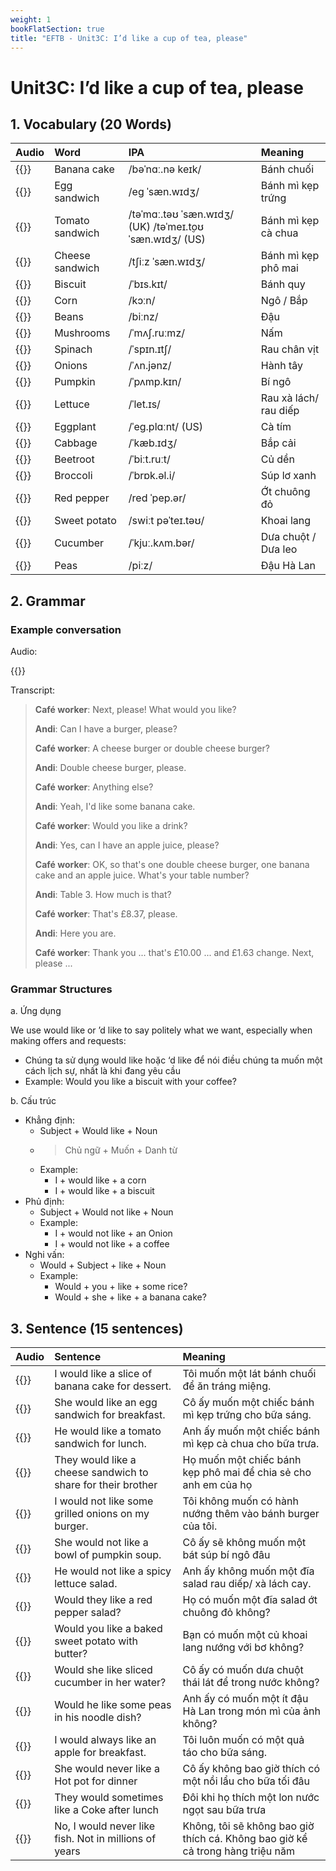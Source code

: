```yaml
---
weight: 1
bookFlatSection: true
title: "EFTB - Unit3C: I’d like a cup of tea, please"
---
```


# Unit3C: I’d like a cup of tea, please

## 1. Vocabulary (20 Words)
| Audio                                                                     | Word            | IPA                                                     | Meaning               |
|:--------------------------------------------------------------------------|:----------------|:--------------------------------------------------------|:----------------------|
| {{<audio-player src="audio/unit3c/vocabularies/00_Banana_cake.wav">}}     | Banana cake     | /bəˈnɑː.nə keɪk/                                        | Bánh chuối            |
| {{<audio-player src="audio/unit3c/vocabularies/01_Egg_sandwich.wav">}}    | Egg sandwich    | /eɡ ˈsæn.wɪdʒ/                                          | Bánh mì kẹp trứng     |
| {{<audio-player src="audio/unit3c/vocabularies/02_Tomato_sandwich.wav">}} | Tomato sandwich | /təˈmɑː.təʊ ˈsæn.wɪdʒ/ (UK) /təˈmeɪ.t̬oʊ ˈsæn.wɪdʒ/ (US) | Bánh mì kẹp cà chua   |
| {{<audio-player src="audio/unit3c/vocabularies/03_Cheese_sandwich.wav">}} | Cheese sandwich | /tʃiːz ˈsæn.wɪdʒ/                                       | Bánh mì kẹp phô mai   |
| {{<audio-player src="audio/unit3c/vocabularies/04_Biscuit.wav">}}         | Biscuit         | /ˈbɪs.kɪt/                                              | Bánh quy              |
| {{<audio-player src="audio/unit3c/vocabularies/05_Corn.wav">}}            | Corn            | /kɔːn/                                                  | Ngô / Bắp             |
| {{<audio-player src="audio/unit3c/vocabularies/06_Beans.wav">}}           | Beans           | /biːnz/                                                 | Đậu                   |
| {{<audio-player src="audio/unit3c/vocabularies/07_Mushrooms.wav">}}       | Mushrooms       | /ˈmʌʃ.ruːmz/                                            | Nấm                   |
| {{<audio-player src="audio/unit3c/vocabularies/08_Spinach.wav">}}         | Spinach         | /ˈspɪn.ɪtʃ/                                             | Rau chân vịt          |
| {{<audio-player src="audio/unit3c/vocabularies/09_Onions.wav">}}          | Onions          | /ˈʌn.jənz/                                              | Hành tây              |
| {{<audio-player src="audio/unit3c/vocabularies/10_Pumpkin.wav">}}         | Pumpkin         | /ˈpʌmp.kɪn/                                             | Bí ngô                |
| {{<audio-player src="audio/unit3c/vocabularies/11_Lettuce.wav">}}         | Lettuce         | /ˈlet.ɪs/                                               | Rau xà lách/ rau diếp |
| {{<audio-player src="audio/unit3c/vocabularies/12_Eggplant.wav">}}        | Eggplant        | /ˈeɡ.plɑːnt/ (US)                                       | Cà tím                |
| {{<audio-player src="audio/unit3c/vocabularies/13_Cabbage.wav">}}         | Cabbage         | /ˈkæb.ɪdʒ/                                              | Bắp cải               |
| {{<audio-player src="audio/unit3c/vocabularies/14_Beetroot.wav">}}        | Beetroot        | /ˈbiːt.ruːt/                                            | Củ dền                |
| {{<audio-player src="audio/unit3c/vocabularies/15_Broccoli.wav">}}        | Broccoli        | /ˈbrɒk.əl.i/                                            | Súp lơ xanh           |
| {{<audio-player src="audio/unit3c/vocabularies/16_Red_pepper.wav">}}      | Red pepper      | /red ˈpep.ər/                                           | Ớt chuông đỏ          |
| {{<audio-player src="audio/unit3c/vocabularies/17_Sweet_potato.wav">}}    | Sweet potato    | /swiːt pəˈteɪ.təʊ/                                      | Khoai lang            |
| {{<audio-player src="audio/unit3c/vocabularies/18_Cucumber.wav">}}        | Cucumber        | /ˈkjuː.kʌm.bər/                                         | Dưa chuột / Dưa leo   |
| {{<audio-player src="audio/unit3c/vocabularies/19_Peas.wav">}}            | Peas            | /piːz/                                                  | Đậu Hà Lan            |

## 2. Grammar
### Example conversation
Audio:

{{<audio-with-controls src="audio/unit3c/conversations/A1_ordering_food.mp3">}}

Transcript:

> **Café worker**: Next, please! What would you like?
>
> **Andi**: Can I have a burger, please?
>
> **Café worker**: A cheese burger or double cheese burger?
>
> **Andi**: Double cheese burger, please.
>
> **Café worker**: Anything else?
>
> **Andi**: Yeah, I'd like some banana cake.
>
> **Café worker**: Would you like a drink?
>
> **Andi**: Yes, can I have an apple juice, please?
>
> **Café worker**: OK, so that's one double cheese burger, one banana cake and an apple juice. What's your table number?
>
> **Andi**: Table 3. How much is that?
>
> **Café worker**: That's £8.37, please.
>
> **Andi**: Here you are.
>
> **Café worker**: Thank you ... that's £10.00 ... and £1.63 change. Next, please ...

### Grammar Structures
a. Ứng dụng

We use would like or ’d like to say politely what we want, especially when making offers and requests:
- Chúng ta sử dụng would like hoặc ‘d like để nói điều chúng ta muốn một cách lịch sự, nhất là khi đang yêu cầu 
- Example: Would you like a biscuit with your coffee?

b. Cấu trúc
* Khẳng định: 
    - Subject + Would like + Noun
    - > Chủ ngữ + Muốn + Danh từ
    - Example: 
        - I + would like + a corn
        - I + would like + a biscuit
* Phủ định: 
    - Subject + Would not like + Noun
    - Example:
        - I + would not like + an Onion
        - I + would not like + a coffee
* Nghi vấn:
    - Would + Subject + like + Noun
    - Example: 
        - Would + you + like + some rice?
        - Would + she + like + a banana cake?


## 3. Sentence (15 sentences)
| Audio                                                                                                               | Sentence                                                     | Meaning                                                                        |
|:--------------------------------------------------------------------------------------------------------------------|:-------------------------------------------------------------|:-------------------------------------------------------------------------------|
| {{<audio-player src="audio/unit3c/sentences/00_I_would_like_a_slice_of_banana_cake_for_dessert.wav">}}              | I would like a slice of banana cake for dessert.             | Tôi muốn một lát bánh chuối để ăn tráng miệng.                                 |
| {{<audio-player src="audio/unit3c/sentences/01_She_would_like_an_egg_sandwich_for_breakfast.wav">}}                 | She would like an egg sandwich for breakfast.                | Cô ấy muốn một chiếc bánh mì kẹp trứng cho bữa sáng.                           |
| {{<audio-player src="audio/unit3c/sentences/02_He_would_like_a_tomato_sandwich_for_lunch.wav">}}                    | He would like a tomato sandwich for lunch.                   | Anh ấy muốn một chiếc bánh mì kẹp cà chua cho bữa trưa.                        |
| {{<audio-player src="audio/unit3c/sentences/03_They_would_like_a_cheese_sandwich_to_share_for_their_brother.wav">}} | They would like a cheese sandwich to share for their brother | Họ muốn một chiếc bánh kẹp phô mai để chia sẻ cho anh em của họ                |
| {{<audio-player src="audio/unit3c/sentences/04_I_would_not_like_some_grilled_onions_on_my_burger.wav">}}            | I would not like some grilled onions on my burger.           | Tôi không muốn  có hành nướng thêm vào bánh burger của tôi.                    |
| {{<audio-player src="audio/unit3c/sentences/05_She_would_not_like_a_bowl_of_pumpkin_soup.wav">}}                    | She would not like a bowl of pumpkin soup.                   | Cô ấy sẽ không muốn một bát súp bí ngô đâu                                     |
| {{<audio-player src="audio/unit3c/sentences/06_He_would_not_like_a_spicy_lettuce_salad.wav">}}                      | He would not like a spicy lettuce salad.                     | Anh ấy không muốn một đĩa salad rau diếp/ xà lách cay.                         |
| {{<audio-player src="audio/unit3c/sentences/07_Would_they_like_a_red_pepper_salad.wav">}}                           | Would they like a red pepper salad?                          | Họ có muốn một đĩa salad ớt chuông đỏ không?                                   |
| {{<audio-player src="audio/unit3c/sentences/08_Would_you_like_a_baked_sweet_potato_with_butter.wav">}}              | Would you like a baked sweet potato with butter?             | Bạn có muốn một củ khoai lang nướng với bơ không?                              |
| {{<audio-player src="audio/unit3c/sentences/09_Would_she_like_sliced_cucumber_in_her_water.wav">}}                  | Would she like sliced cucumber in her water?                 | Cô ấy có muốn dưa chuột thái lát để trong nước không?                          |
| {{<audio-player src="audio/unit3c/sentences/10_Would_he_like_some_peas_in_his_noodle_dish.wav">}}                   | Would he like some peas in his noodle dish?                  | Anh ấy có muốn một ít đậu Hà Lan trong món mì của ảnh không?                   |
| {{<audio-player src="audio/unit3c/sentences/11_I_would_always_like_an_apple_for_breakfast.wav">}}                   | I would always like an apple for breakfast.                  | Tôi luôn muốn có một quả táo cho bữa sáng.                                     |
| {{<audio-player src="audio/unit3c/sentences/12_She_would_never_like_a_Hot_pot_for_dinner.wav">}}                    | She would never like a Hot pot for dinner                    | Cô ấy không bao giờ thích có một nồi lẩu cho bữa tối đâu                       |
| {{<audio-player src="audio/unit3c/sentences/13_They_would_sometimes_like_a_Coke_after_lunch.wav">}}                 | They would sometimes like a Coke after lunch                 | Đôi khi họ thích một lon nước ngọt sau bữa trưa                                |
| {{<audio-player src="audio/unit3c/sentences/14_No_I_would_never_like_fish_Not_in_millions_of_years.wav">}}          | No, I would never like fish. Not in millions of years        | Không, tôi sẽ không bao giờ thích cá. Không bao giờ kể cả trong hàng triệu năm |